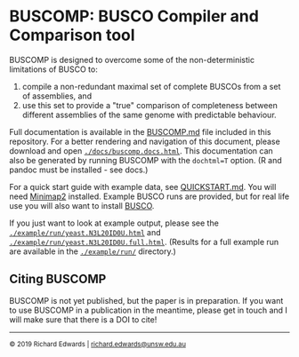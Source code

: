 # BUSCOMP: BUSCO Compiler and Comparison tool

BUSCOMP is designed to overcome some of the non-deterministic limitations of BUSCO to:

1. compile a non-redundant maximal set of complete BUSCOs from a set of assemblies, and
2. use this set to provide a "true" comparison of completeness between different assemblies of the same genome
with predictable behaviour.

Full documentation is available in the [BUSCOMP.md](./BUSCOMP.md) file included in this repository. For a better rendering and navigation of this document, please download and open [`./docs/buscomp.docs.html`](./docs/buscomp.docs.html). This documentation can also be generated by running BUSCOMP with the `dochtml=T` option. (R and pandoc must be installed - see docs.) 

For a quick start guide with example data, see [QUICKSTART.md](./QUICKSTART.md). You will need [Minimap2](https://github.com/lh3/minimap2) installed. Example BUSCO runs are provided, but for real life use you will also want to install [BUSCO](https://busco.ezlab.org/).

If you just want to look at example output, please see the [`./example/run/yeast.N3L20ID0U.html`](https://github.com/slimsuite/buscomp/blob/master/example/run/yeast.N3L20ID0U.html) and [`./example/run/yeast.N3L20ID0U.full.html`](https://github.com/slimsuite/buscomp/blob/master/example/run/yeast.N3L20ID0U.full.html). (Results for a full example run are available in the [`./example/run/`](./example/run/) directory.)

## Citing BUSCOMP

BUSCOMP is not yet published, but the paper is in preparation. If you want to use BUSCOMP in a publication in the meantime, please get in touch and I will make sure that there is a DOI to cite!

---

<small>&copy; 2019 Richard Edwards | richard.edwards@unsw.edu.au</small>
